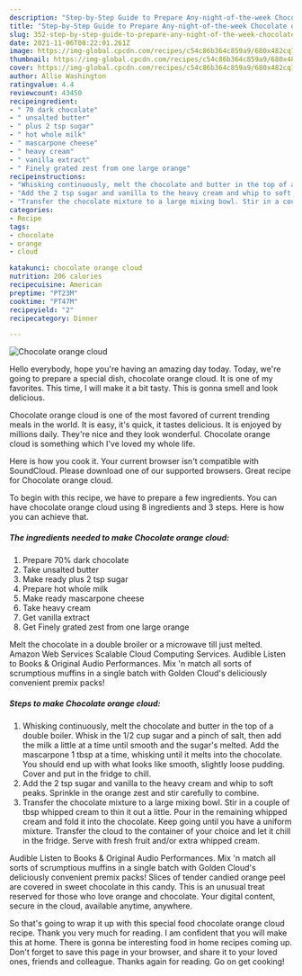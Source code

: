 ```yaml
---
description: "Step-by-Step Guide to Prepare Any-night-of-the-week Chocolate orange cloud"
title: "Step-by-Step Guide to Prepare Any-night-of-the-week Chocolate orange cloud"
slug: 352-step-by-step-guide-to-prepare-any-night-of-the-week-chocolate-orange-cloud
date: 2021-11-06T08:22:01.261Z
image: https://img-global.cpcdn.com/recipes/c54c86b364c859a9/680x482cq70/chocolate-orange-cloud-recipe-main-photo.jpg
thumbnail: https://img-global.cpcdn.com/recipes/c54c86b364c859a9/680x482cq70/chocolate-orange-cloud-recipe-main-photo.jpg
cover: https://img-global.cpcdn.com/recipes/c54c86b364c859a9/680x482cq70/chocolate-orange-cloud-recipe-main-photo.jpg
author: Allie Washington
ratingvalue: 4.4
reviewcount: 43450
recipeingredient:
- " 70 dark chocolate"
- " unsalted butter"
- " plus 2 tsp sugar"
- " hot whole milk"
- " mascarpone cheese"
- " heavy cream"
- " vanilla extract"
- " Finely grated zest from one large orange"
recipeinstructions:
- "Whisking continuously, melt the chocolate and butter in the top of a double boiler. Whisk in the 1/2 cup sugar and a pinch of salt, then add the milk a little at a time until smooth and the sugar&#39;s melted. Add the mascarpone 1 tbsp at a time, whisking until it melts into the chocolate. You should end up with what looks like smooth, slightly loose pudding. Cover and put in the fridge to chill."
- "Add the 2 tsp sugar and vanilla to the heavy cream and whip to soft peaks. Sprinkle in the orange zest and stir carefully to combine."
- "Transfer the chocolate mixture to a large mixing bowl. Stir in a couple of tbsp whipped cream to thin it out a little. Pour in the remaining whipped cream and fold it into the chocolate. Keep going until you have a uniform mixture. Transfer the cloud to the container of your choice and let it chill in the fridge. Serve with fresh fruit and/or extra whipped cream."
categories:
- Recipe
tags:
- chocolate
- orange
- cloud

katakunci: chocolate orange cloud 
nutrition: 206 calories
recipecuisine: American
preptime: "PT23M"
cooktime: "PT47M"
recipeyield: "2"
recipecategory: Dinner

---
```



![Chocolate orange cloud](https://img-global.cpcdn.com/recipes/c54c86b364c859a9/680x482cq70/chocolate-orange-cloud-recipe-main-photo.jpg)

Hello everybody, hope you're having an amazing day today. Today, we're going to prepare a special dish, chocolate orange cloud. It is one of my favorites. This time, I will make it a bit tasty. This is gonna smell and look delicious.

Chocolate orange cloud is one of the most favored of current trending meals in the world. It is easy, it's quick, it tastes delicious. It is enjoyed by millions daily. They're nice and they look wonderful. Chocolate orange cloud is something which I've loved my whole life.

Here is how you cook it. Your current browser isn&#39;t compatible with SoundCloud. Please download one of our supported browsers. Great recipe for Chocolate orange cloud.


To begin with this recipe, we have to prepare a few ingredients. You can have chocolate orange cloud using 8 ingredients and 3 steps. Here is how you can achieve that.

<!--inarticleads1-->

##### The ingredients needed to make Chocolate orange cloud:

1. Prepare  70% dark chocolate
1. Take  unsalted butter
1. Make ready  plus 2 tsp sugar
1. Prepare  hot whole milk
1. Make ready  mascarpone cheese
1. Take  heavy cream
1. Get  vanilla extract
1. Get  Finely grated zest from one large orange


Melt the chocolate in a double broiler or a microwave till just melted. Amazon Web Services Scalable Cloud Computing Services. Audible Listen to Books &amp; Original Audio Performances. Mix &#39;n match all sorts of scrumptious muffins in a single batch with Golden Cloud&#39;s deliciously convenient premix packs! 

<!--inarticleads2-->

##### Steps to make Chocolate orange cloud:

1. Whisking continuously, melt the chocolate and butter in the top of a double boiler. Whisk in the 1/2 cup sugar and a pinch of salt, then add the milk a little at a time until smooth and the sugar&#39;s melted. Add the mascarpone 1 tbsp at a time, whisking until it melts into the chocolate. You should end up with what looks like smooth, slightly loose pudding. Cover and put in the fridge to chill.
1. Add the 2 tsp sugar and vanilla to the heavy cream and whip to soft peaks. Sprinkle in the orange zest and stir carefully to combine.
1. Transfer the chocolate mixture to a large mixing bowl. Stir in a couple of tbsp whipped cream to thin it out a little. Pour in the remaining whipped cream and fold it into the chocolate. Keep going until you have a uniform mixture. Transfer the cloud to the container of your choice and let it chill in the fridge. Serve with fresh fruit and/or extra whipped cream.


Audible Listen to Books &amp; Original Audio Performances. Mix &#39;n match all sorts of scrumptious muffins in a single batch with Golden Cloud&#39;s deliciously convenient premix packs! Slices of tender candied orange peel are covered in sweet chocolate in this candy. This is an unusual treat reserved for those who love orange and chocolate. Your digital content, secure in the cloud, available anytime, anywhere. 

So that's going to wrap it up with this special food chocolate orange cloud recipe. Thank you very much for reading. I am confident that you will make this at home. There is gonna be interesting food in home recipes coming up. Don't forget to save this page in your browser, and share it to your loved ones, friends and colleague. Thanks again for reading. Go on get cooking!
